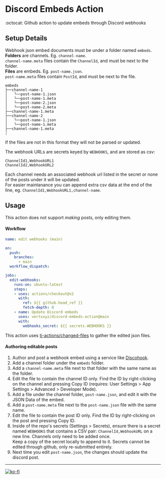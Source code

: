 # Discord Embeds Action
:octocat: Github action to update embeds through Discord webhooks

## Setup Details
Webhook json embed documents must be under a folder named `embeds`.  
**Folders** are channels. Eg. `channel-name`.  
`channel-name.meta` files contain the `ChannelId`, and must be next to the folder.  
**Files** are embeds. Eg. `post-name.json`.  
`post-name.meta` files contain `PostId`, and must be next to the file.  
```
embeds
├──channel-name-1
│   └──post-name-1.json
│   └──post-name-1.meta
│   └──post-name-2.json
│   └──post-name-2.meta
├──channel-name-1.meta
├──channel-name-2
│   └──post-name-1.json
│   └──post-name-1.meta
├──channel-name-1.meta
┆
```
If the files are not in this format they will not be parsed or updated.  

The webhook URLs are secrets keyed by `WEBHOOKS`, and are stored as csv:  
```csv
ChannelId1,WebhookURL1
ChannelId2,WebhookURL2
```  
Each channel needs an associated webhook url listed in the secret or none of the posts under it will be updated.  
For easier maintanance you can append extra csv data at the end of the line, eg. `ChannelId1,WebhookURL1,channel-name`.  

## Usage
This action does not support *making* posts, only editing them.  

#### Workflow
```yaml
name: edit webhooks (main)

on:
  push:
    branches:
      - main
  workflow_dispatch:

jobs:
  edit-webhooks:
    runs-on: ubuntu-latest
    steps:
    - uses: actions/checkout@v2
      with:
        ref: ${{ github.head_ref }}
        fetch-depth: 0
    - name: Update Discord embeds
      uses: vertxxyz/discord-embeds-action@main
      with:
        webhooks_secret: ${{ secrets.WEBHOOKS }}
```

This action uses [tj-actions/changed-files](https://github.com/tj-actions/changed-files) to gather the edited json files.  

#### Authoring editable posts
1. Author and post a webhook embed using a service like [Discohook](https://discohook.org).
2. Add a channel folder under the `embeds` folder.
3. Add a `channel-name.meta` file next to that folder with the same name as the folder.
4. Edit the file to contain the channel ID only. Find the ID by right-clicking on the channel and pressing Copy ID (requires: User Settings > App Settings > Advanced > Developer Mode).
5. Add a file under the channel folder, `post-name.json`, and edit it with the JSON Data of the embed.
6. Add a `post-name.meta` file next to the `post-name.json` file with the same name.
7. Edit the file to contain the post ID only. Find the ID by right-clicking on the post and pressing Copy ID.
8. Inside of the repo's secrets (Settings > Secrets), ensure there is a secret named `WEBHOOKS` that contains a CSV pair: `ChannelId,WebhookURL` on a new line. Channels only need to be added once.  
	Keep a copy of the secret locally to append to it. Secrets cannot be edited through github, only re-submitted entirely.
9. Next time you edit `post-name.json`, the changes should update the discord post.

---  

[![ko-fi](https://ko-fi.com/img/githubbutton_sm.svg)](https://ko-fi.com/Z8Z42ZYHB)